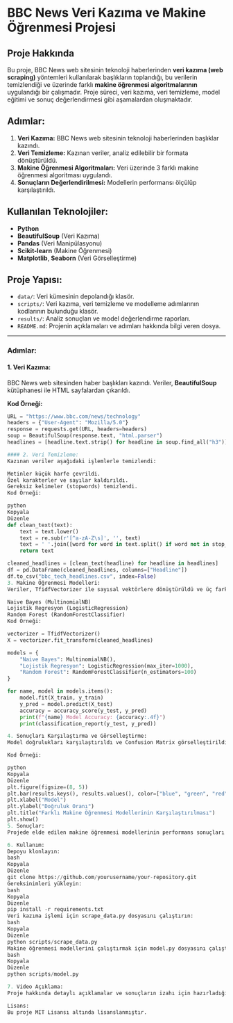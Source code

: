 # BBC News Veri Kazıma ve Makine Öğrenmesi Projesi

## Proje Hakkında  
Bu proje, BBC News web sitesinin teknoloji haberlerinden **veri kazıma (web scraping)** yöntemleri kullanılarak başlıkların toplandığı, bu verilerin temizlendiği ve üzerinde farklı **makine öğrenmesi algoritmalarının** uygulandığı bir çalışmadır. Proje süreci, veri kazıma, veri temizleme, model eğitimi ve sonuç değerlendirmesi gibi aşamalardan oluşmaktadır.

## Adımlar:  
1. **Veri Kazıma:** BBC News web sitesinin teknoloji haberlerinden başlıklar kazındı.  
2. **Veri Temizleme:** Kazınan veriler, analiz edilebilir bir formata dönüştürüldü.  
3. **Makine Öğrenmesi Algoritmaları:** Veri üzerinde 3 farklı makine öğrenmesi algoritması uygulandı.  
4. **Sonuçların Değerlendirilmesi:** Modellerin performansı ölçülüp karşılaştırıldı.

## Kullanılan Teknolojiler:
- **Python**
- **BeautifulSoup** (Veri Kazıma)
- **Pandas** (Veri Manipülasyonu)
- **Scikit-learn** (Makine Öğrenmesi)
- **Matplotlib**, **Seaborn** (Veri Görselleştirme)

## Proje Yapısı:
- `data/`: Veri kümesinin depolandığı klasör.  
- `scripts/`: Veri kazıma, veri temizleme ve modelleme adımlarının kodlarının bulunduğu klasör.  
- `results/`: Analiz sonuçları ve model değerlendirme raporları.  
- `README.md`: Projenin açıklamaları ve adımları hakkında bilgi veren dosya.

---

### Adımlar:

#### 1. Veri Kazıma:
BBC News web sitesinden haber başlıkları kazındı. Veriler, **BeautifulSoup** kütüphanesi ile HTML sayfalardan çıkarıldı.

**Kod Örneği:**
```python
URL = "https://www.bbc.com/news/technology"
headers = {"User-Agent": "Mozilla/5.0"}
response = requests.get(URL, headers=headers)
soup = BeautifulSoup(response.text, "html.parser")
headlines = [headline.text.strip() for headline in soup.find_all("h3")]

#### 2. Veri Temizleme:
Kazınan veriler aşağıdaki işlemlerle temizlendi:

Metinler küçük harfe çevrildi.
Özel karakterler ve sayılar kaldırıldı.
Gereksiz kelimeler (stopwords) temizlendi.
Kod Örneği:

python
Kopyala
Düzenle
def clean_text(text):
    text = text.lower()
    text = re.sub(r'[^a-zA-Z\s]', '', text)
    text = ' '.join([word for word in text.split() if word not in stop_words])
    return text

cleaned_headlines = [clean_text(headline) for headline in headlines]
df = pd.DataFrame(cleaned_headlines, columns=["Headline"])
df.to_csv("bbc_tech_headlines.csv", index=False)
3. Makine Öğrenmesi Modelleri:
Veriler, TfidfVectorizer ile sayısal vektörlere dönüştürüldü ve üç farklı model eğitildi:

Naive Bayes (MultinomialNB)
Lojistik Regresyon (LogisticRegression)
Random Forest (RandomForestClassifier)
Kod Örneği:

vectorizer = TfidfVectorizer()
X = vectorizer.fit_transform(cleaned_headlines)

models = {
    "Naive Bayes": MultinomialNB(),
    "Lojistik Regresyon": LogisticRegression(max_iter=1000),
    "Random Forest": RandomForestClassifier(n_estimators=100)
}

for name, model in models.items():
    model.fit(X_train, y_train)
    y_pred = model.predict(X_test)
    accuracy = accuracy_score(y_test, y_pred)
    print(f"{name} Model Accuracy: {accuracy:.4f}")
    print(classification_report(y_test, y_pred))

4. Sonuçları Karşılaştırma ve Görselleştirme:
Model doğrulukları karşılaştırıldı ve Confusion Matrix görselleştirildi.

Kod Örneği:

python
Kopyala
Düzenle
plt.figure(figsize=(8, 5))
plt.bar(results.keys(), results.values(), color=["blue", "green", "red"])
plt.xlabel("Model")
plt.ylabel("Doğruluk Oranı")
plt.title("Farklı Makine Öğrenmesi Modellerinin Karşılaştırılması")
plt.show()
5. Sonuçlar:
Projede elde edilen makine öğrenmesi modellerinin performans sonuçları model_performance.csv ve model_comparison.pdf dosyalarında sunulmuştur. En iyi model, en yüksek doğruluğa sahip olan Random Forest modelidir.

6. Kullanım:
Depoyu klonlayın:
bash
Kopyala
Düzenle
git clone https://github.com/yourusername/your-repository.git
Gereksinimleri yükleyin:
bash
Kopyala
Düzenle
pip install -r requirements.txt
Veri kazıma işlemi için scrape_data.py dosyasını çalıştırın:
bash
Kopyala
Düzenle
python scripts/scrape_data.py
Makine öğrenmesi modellerini çalıştırmak için model.py dosyasını çalıştırın:
bash
Kopyala
Düzenle
python scripts/model.py

7. Video Açıklama:
Proje hakkında detaylı açıklamalar ve sonuçların izahı için hazırladığım 3 dakikalık video açıklamasına aşağıdaki bağlantıdan erişebilirsiniz: [Video Açıklama Linki]

Lisans:
Bu proje MIT Lisansı altında lisanslanmıştır.


